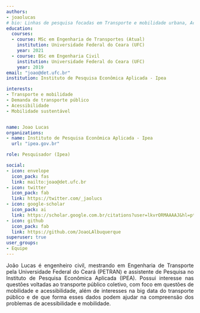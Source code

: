 ```yaml
---
authors:
- joaolucas
# bio: Linhas de pesquisa focadas em Transporte e mobilidade urbana, Acessibilidade, Equidade e Cidades.
education:
  courses:
  - course: MSc em Engenharia de Transportes (Atual)
    institution: Universidade Federal do Ceara (UFC)
    year: 2021
  - course: BSc em Engenharia Civil
    institution: Universidade Federal do Ceara (UFC)
    year: 2019
email: "joao@det.ufc.br"
institution: Instituto de Pesquisa Econômica Aplicada - Ipea

interests:
- Transporte e mobilidade
- Demanda de transporte público
- Acessibilidade
- Mobilidade sustentável


name: Joao Lucas
organizations:
- name: Instituto de Pesquisa Econômica Aplicada - Ipea
  url: "ipea.gov.br"

role: Pesquisador (Ipea)

social:
- icon: envelope
  icon_pack: fas
  link: mailto:joao@det.ufc.br
- icon: twitter
  icon_pack: fab
  link: https://twitter.com/_jaolucs
- icon: google-scholar
  icon_pack: ai
  link: https://scholar.google.com.br/citations?user=lkvrORMAAAAJ&hl=pt-BR
- icon: github
  icon_pack: fab
  link: https://github.com/JoaoLAlbuquerque
superuser: true
user_groups:
- Equipe
---
```


<p align="justify">
João Lucas é engenheiro civil, mestrando em Engenharia de Transporte pela Universidade Federal do Ceará (PETRAN) e assistente de Pesquisa no Instituto de Pesquisa Econômica Aplicada (IPEA). Possui interesse nas questões voltadas ao transporte público coletivo, com foco em questões de mobilidade e acessibilidade, além de interesses na big data do transporte público e de que forma esses dados podem ajudar na compreensão dos problemas de acessibilidade e mobilidade.
</p>
